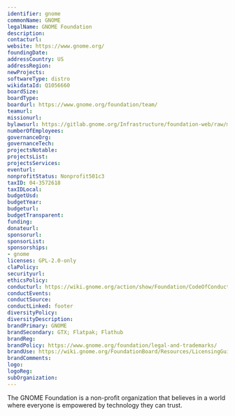 ```yaml
---
identifier: gnome
commonName: GNOME
legalName: GNOME Foundation
description:
contacturl:
website: https://www.gnome.org/
foundingDate:
addressCountry: US
addressRegion:
newProjects:
softwareType: distro
wikidataId: Q1056660
boardSize:
boardType:
boardurl: https://www.gnome.org/foundation/team/
teamurl:
missionurl:
bylawsurl: https://gitlab.gnome.org/Infrastructure/foundation-web/raw/master/foundation.gnome.org/about/bylaws.rst
numberOfEmployees:
governanceOrg:
governanceTech:
projectsNotable:
projectsList:
projectsServices:
eventurl:
nonprofitStatus: Nonprofit501c3
taxID: 04-3572618
taxIDLocal:
budgetUsd:
budgetYear:
budgeturl:
budgetTransparent:
funding:
donateurl:
sponsorurl:
sponsorList:
sponsorships:
- gnome
licenses: GPL-2.0-only
claPolicy:
securityurl:
ethicsPolicy:
conducturl: https://wiki.gnome.org/action/show/Foundation/CodeOfConduct
conductEvents:
conductSource:
conductLinked: footer
diversityPolicy:
diversityDescription:
brandPrimary: GNOME
brandSecondary: GTX; Flatpak; Flathub
brandReg:
brandPolicy: https://www.gnome.org/foundation/legal-and-trademarks/
brandUse: https://wiki.gnome.org/FoundationBoard/Resources/LicensingGuidelines
brandComments:
logo:
logoReg:
subOrganization:
---
```


The GNOME Foundation is a non-profit organization that believes in a world where everyone is empowered by technology they can trust.

